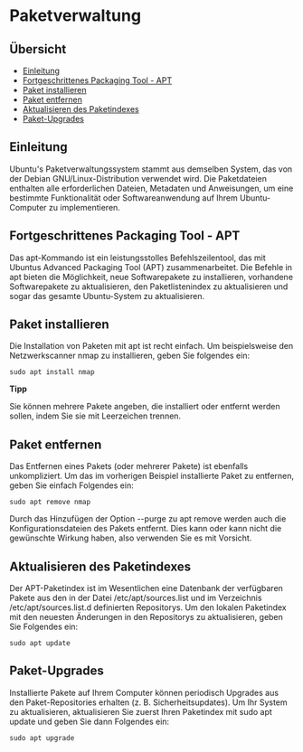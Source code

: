 # Paketverwaltung

## Übersicht

- [Einleitung](#einleitung)
- [Fortgeschrittenes Packaging Tool - APT](#fortgeschrittenes-packaging-tool---apt)
- [Paket installieren](#paket-installieren)
- [Paket entfernen](#paket-entfernen)
- [Aktualisieren des Paketindexes](#aktualisieren-des-paketindexes)
- [Paket-Upgrades](#paket-upgrades)

## Einleitung

Ubuntu's Paketverwaltungssystem stammt aus demselben System, das von der Debian GNU/Linux-Distribution verwendet wird. Die Paketdateien enthalten alle erforderlichen Dateien, Metadaten und Anweisungen, um eine bestimmte Funktionalität oder Softwareanwendung auf Ihrem Ubuntu-Computer zu implementieren.

## Fortgeschrittenes Packaging Tool - APT

Das apt-Kommando ist ein leistungsstolles Befehlszeilentool, das mit Ubuntus Advanced Packaging Tool (APT) zusammenarbeitet. Die Befehle in apt bieten die Möglichkeit, neue Softwarepakete zu installieren, vorhandene Softwarepakete zu aktualisieren, den Paketlistenindex zu aktualisieren und sogar das gesamte Ubuntu-System zu aktualisieren.

## Paket installieren

Die Installation von Paketen mit apt ist recht einfach. Um beispielsweise den Netzwerkscanner nmap zu installieren, geben Sie folgendes ein:

```shell
sudo apt install nmap
```

**Tipp**

Sie können mehrere Pakete angeben, die installiert oder entfernt werden sollen, indem Sie sie mit Leerzeichen trennen.

## Paket entfernen

Das Entfernen eines Pakets (oder mehrerer Pakete) ist ebenfalls unkompliziert. Um das im vorherigen Beispiel installierte Paket zu entfernen, geben Sie einfach Folgendes ein:

```shell
sudo apt remove nmap
```

Durch das Hinzufügen der Option --purge zu apt remove werden auch die Konfigurationsdateien des Pakets entfernt. Dies kann oder kann nicht die gewünschte Wirkung haben, also verwenden Sie es mit Vorsicht.

## Aktualisieren des Paketindexes

Der APT-Paketindex ist im Wesentlichen eine Datenbank der verfügbaren Pakete aus den in der Datei /etc/apt/sources.list und im Verzeichnis /etc/apt/sources.list.d definierten Repositorys. Um den lokalen Paketindex mit den neuesten Änderungen in den Repositorys zu aktualisieren, geben Sie Folgendes ein:

```shell
sudo apt update
```

## Paket-Upgrades

Installierte Pakete auf Ihrem Computer können periodisch Upgrades aus den Paket-Repositories erhalten (z. B. Sicherheitsupdates). Um Ihr System zu aktualisieren, aktualisieren Sie zuerst Ihren Paketindex mit sudo apt update und geben Sie dann Folgendes ein:

```shell
sudo apt upgrade
```